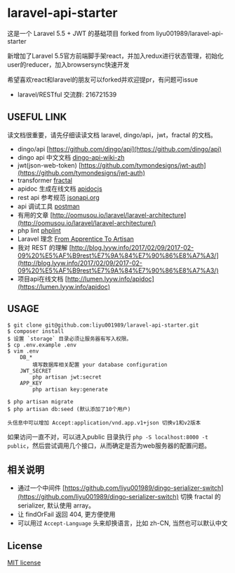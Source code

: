 # laravel-api-starter

这是一个 Laravel 5.5 + JWT 的基础项目 forked from liyu001989/laravel-api-starter

新增加了Laravel 5.5官方前端脚手架react，并加入redux进行状态管理，初始化user的reducer，加入browsersync快速开发

希望喜欢react和laravel的朋友可以forked并欢迎提pr，有问题可issue


- laravel/RESTful 交流群: 216721539

## USEFUL LINK

读文档很重要，请先仔细读读文档 laravel, dingo/api，jwt，fractal 的文档。

- dingo/api [https://github.com/dingo/api](https://github.com/dingo/api)
- dingo api 中文文档 [dingo-api-wiki-zh](https://github.com/liyu001989/dingo-api-wiki-zh)
- jwt(json-web-token) [https://github.com/tymondesigns/jwt-auth](https://github.com/tymondesigns/jwt-auth)
- transformer [fractal](http://fractal.thephpleague.com/)
- apidoc 生成在线文档 [apidocjs](http://apidocjs.com/)
- rest api 参考规范 [jsonapi.org](http://jsonapi.org/format/)
- api 调试工具 [postman](https://www.getpostman.com/)
- 有用的文章 [http://oomusou.io/laravel/laravel-architecture](http://oomusou.io/laravel/laravel-architecture/)
- php lint [phplint](https://github.com/overtrue/phplint)
- Laravel 理念 [From Apprentice To Artisan](https://my.oschina.net/zgldh/blog/389246)
- 我对 REST 的理解 [http://blog.lyyw.info/2017/02/09/2017-02-09%20%E5%AF%B9rest%E7%9A%84%E7%90%86%E8%A7%A3/](http://blog.lyyw.info/2017/02/09/2017-02-09%20%E5%AF%B9rest%E7%9A%84%E7%90%86%E8%A7%A3/)
- 项目api在线文档 [http://lumen.lyyw.info/apidoc](https://lumen.lyyw.info/apidoc)

## USAGE

```
$ git clone git@github.com:liyu001989/laravel-api-starter.git
$ composer install
$ 设置 `storage` 目录必须让服务器有写入权限。
$ cp .env.example .env
$ vim .env
    DB_*
        填写数据库相关配置 your database configuration
    JWT_SECRET
        php artisan jwt:secret
    APP_KEY
        php artisan key:generate

$ php artisan migrate
$ php artisan db:seed (默认添加了10个用户)

头信息中可以增加 Accept:application/vnd.app.v1+json 切换v1和v2版本
```

如果访问一直不对，可以进入public 目录执行 `php -S localhost:8000 -t public`，然后尝试调用几个接口，从而确定是否为web服务器的配置问题。

## 相关说明

- 通过一个中间件 [https://github.com/liyu001989/dingo-serializer-switch](https://github.com/liyu001989/dingo-serializer-switch) 切换 fractal 的 serializer, 默认使用 array。
- 让 findOrFail 返回 404, 更方便使用
- 可以用过 `Accept-Language` 头来却换语言，比如 zh-CN, 当然也可以默认中文 

## License

[MIT license](http://opensource.org/licenses/MIT)
